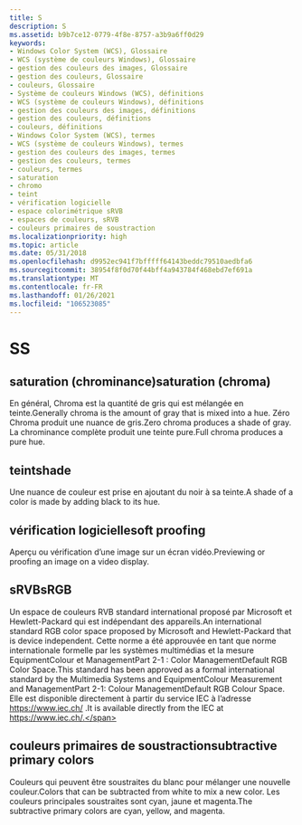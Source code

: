 ```yaml
---
title: S
description: S
ms.assetid: b9b7ce12-0779-4f8e-8757-a3b9a6ff0d29
keywords:
- Windows Color System (WCS), Glossaire
- WCS (système de couleurs Windows), Glossaire
- gestion des couleurs des images, Glossaire
- gestion des couleurs, Glossaire
- couleurs, Glossaire
- Système de couleurs Windows (WCS), définitions
- WCS (système de couleurs Windows), définitions
- gestion des couleurs des images, définitions
- gestion des couleurs, définitions
- couleurs, définitions
- Windows Color System (WCS), termes
- WCS (système de couleurs Windows), termes
- gestion des couleurs des images, termes
- gestion des couleurs, termes
- couleurs, termes
- saturation
- chromo
- teint
- vérification logicielle
- espace colorimétrique sRVB
- espaces de couleurs, sRVB
- couleurs primaires de soustraction
ms.localizationpriority: high
ms.topic: article
ms.date: 05/31/2018
ms.openlocfilehash: d9952ec941f7bfffff64143beddc79510aedbfa6
ms.sourcegitcommit: 38954f8f0d70f44bff4a943784f468ebd7ef691a
ms.translationtype: MT
ms.contentlocale: fr-FR
ms.lasthandoff: 01/26/2021
ms.locfileid: "106523085"
---
```

# <a name="s"></a><span data-ttu-id="8c3ee-125">S</span><span class="sxs-lookup"><span data-stu-id="8c3ee-125">S</span></span>

## <a name="saturation-chroma"></a><span data-ttu-id="8c3ee-126">saturation (chrominance)</span><span class="sxs-lookup"><span data-stu-id="8c3ee-126">saturation (chroma)</span></span>

<span data-ttu-id="8c3ee-127">En général, Chroma est la quantité de gris qui est mélangée en teinte.</span><span class="sxs-lookup"><span data-stu-id="8c3ee-127">Generally chroma is the amount of gray that is mixed into a hue.</span></span> <span data-ttu-id="8c3ee-128">Zéro Chroma produit une nuance de gris.</span><span class="sxs-lookup"><span data-stu-id="8c3ee-128">Zero chroma produces a shade of gray.</span></span> <span data-ttu-id="8c3ee-129">La chrominance complète produit une teinte pure.</span><span class="sxs-lookup"><span data-stu-id="8c3ee-129">Full chroma produces a pure hue.</span></span>

## <a name="shade"></a><span data-ttu-id="8c3ee-130">teint</span><span class="sxs-lookup"><span data-stu-id="8c3ee-130">shade</span></span>

<span data-ttu-id="8c3ee-131">Une nuance de couleur est prise en ajoutant du noir à sa teinte.</span><span class="sxs-lookup"><span data-stu-id="8c3ee-131">A shade of a color is made by adding black to its hue.</span></span>

## <a name="soft-proofing"></a><span data-ttu-id="8c3ee-132">vérification logicielle</span><span class="sxs-lookup"><span data-stu-id="8c3ee-132">soft proofing</span></span>

<span data-ttu-id="8c3ee-133">Aperçu ou vérification d’une image sur un écran vidéo.</span><span class="sxs-lookup"><span data-stu-id="8c3ee-133">Previewing or proofing an image on a video display.</span></span>

## <a name="srgb"></a><span data-ttu-id="8c3ee-134">sRVB</span><span class="sxs-lookup"><span data-stu-id="8c3ee-134">sRGB</span></span>

<span data-ttu-id="8c3ee-135">Un espace de couleurs RVB standard international proposé par Microsoft et Hewlett-Packard qui est indépendant des appareils.</span><span class="sxs-lookup"><span data-stu-id="8c3ee-135">An international standard RGB color space proposed by Microsoft and Hewlett-Packard that is device independent.</span></span> <span data-ttu-id="8c3ee-136">Cette norme a été approuvée en tant que norme internationale formelle par les systèmes multimédias et la mesure EquipmentColour et ManagementPart 2-1 : Color ManagementDefault RGB Color Space.</span><span class="sxs-lookup"><span data-stu-id="8c3ee-136">This standard has been approved as a formal international standard by the Multimedia Systems and EquipmentColour Measurement and ManagementPart 2-1: Colour ManagementDefault RGB Colour Space.</span></span> <span data-ttu-id="8c3ee-137">Elle est disponible directement à partir du service IEC à l’adresse https://www.iec.ch/ .</span><span class="sxs-lookup"><span data-stu-id="8c3ee-137">It is available directly from the IEC at https://www.iec.ch/.</span></span>

## <a name="subtractive-primary-colors"></a><span data-ttu-id="8c3ee-138">couleurs primaires de soustraction</span><span class="sxs-lookup"><span data-stu-id="8c3ee-138">subtractive primary colors</span></span>

<span data-ttu-id="8c3ee-139">Couleurs qui peuvent être soustraites du blanc pour mélanger une nouvelle couleur.</span><span class="sxs-lookup"><span data-stu-id="8c3ee-139">Colors that can be subtracted from white to mix a new color.</span></span> <span data-ttu-id="8c3ee-140">Les couleurs principales soustraites sont cyan, jaune et magenta.</span><span class="sxs-lookup"><span data-stu-id="8c3ee-140">The subtractive primary colors are cyan, yellow, and magenta.</span></span>

 

 




